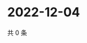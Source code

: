 # 2022-12-04

共 0 条

<!-- BEGIN WEIBO -->
<!-- 最后更新时间 Sun Dec 04 2022 19:00:52 GMT+0800 (China Standard Time) -->

<!-- END WEIBO -->
